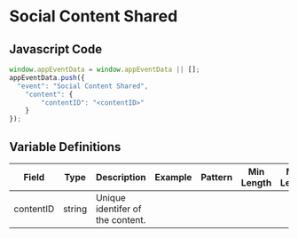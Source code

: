 # Social Content Shared

### 

## Javascript Code
```js
window.appEventData = window.appEventData || [];
appEventData.push({
  "event": "Social Content Shared",
    "content": {
        "contentID": "<contentID>"
    }
});
```

## Variable Definitions

|Field|Type|Description|Example|Pattern|Min Length|Max Length|Minimum|Maximum|Multiple Of|
| --- | --- | --- | --- | --- | --- | --- | --- | --- | --- |
|contentID|string|Unique identifer of the content.||||||||
